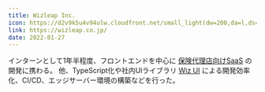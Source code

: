 ```yaml
---
title: Wizleap Inc.
icon: https://d2v9k5u4v94ulw.cloudfront.net/small_light(dw=200,da=l,ds=s,cc=FFFFFF)/assets/images/7517939/original/777a8f5e-7895-4d0a-8b12-3cd7252cea06?1631539208
link: https://wizleap.co.jp/
date: 2022-01-27
---
```


インターンとして1年半程度、フロントエンドを中心に [保険代理店向けSaaS](https://wizleap.co.jp/service/) の開発に携わる。
他、TypeScript化や社内UIライブラリ [Wiz UI](https://github.com/Wizleap-Inc/wiz-ui) による開発効率化、CI/CD、エッジサーバー環境の構築などを行った。

<!-- ![Wiz UIのGithub](https://opengraph.githubassets.com/bb0e9bede55202ff77d814f196094724a2592b4b9b8cb12bf6b422d7dae41c03/Wizleap-Inc/wiz-ui) -->
